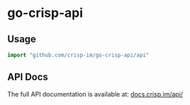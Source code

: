 # go-crisp-api

## Usage

```go
import "github.com/crisp-im/go-crisp-api/api"
```

## API Docs

The full API documentation is available at: [docs.crisp.im/api/](https://docs.crisp.im/api/)
